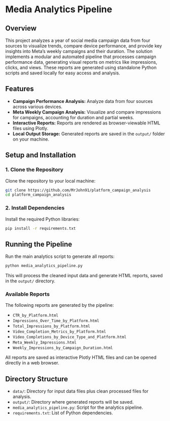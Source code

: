 # Media Analytics Pipeline

## Overview

This project analyzes a year of social media campaign data from four sources to visualize trends, compare device performance, and provide key insights into Meta’s weekly campaigns and their duration. The solution implements a modular and automated pipeline that processes campaign performance data, generating visual reports on metrics like impressions, clicks, and views. These reports are generated using standalone Python scripts and saved locally for easy access and analysis.

## Features

- **Campaign Performance Analysis:** Analyze data from four sources across various devices.
- **Meta Weekly Campaign Analysis:** Visualize and compare impressions for campaigns, accounting for duration and partial weeks.
- **Interactive Reports:** Reports are rendered as browser-viewable HTML files using Plotly.
- **Local Output Storage:** Generated reports are saved in the `output/` folder on your machine.

## Setup and Installation

### 1. Clone the Repository

Clone the repository to your local machine:

```bash
git clone https://github.com/MrJohn91/platform_campaign_analysis
cd platform_campaign_analysis
````

### 2. Install Dependencies

Install the required Python libraries:

```bash
pip install -r requirements.txt
```

## Running the Pipeline

Run the main analytics script to generate all reports:

```bash
python media_analytics_pipeline.py
```

This will process the cleaned input data and generate HTML reports, saved in the `output/` directory.

### Available Reports

The following reports are generated by the pipeline:

* `CTR_by_Platform.html`
* `Impressions_Over_Time_by_Platform.html`
* `Total_Impressions_by_Platform.html`
* `Video_Completion_Metrics_by_Platform.html`
* `Video_Completions_by_Device_Type_and_Platform.html`
* `Meta_Weekly_Impressions.html`
* `Weekly_Impressions_by_Campaign_Duration.html`

All reports are saved as interactive Plotly HTML files and can be opened directly in a web browser.

## Directory Structure

* `data/`: Directory for input data files plus clean processed files for analysis.
* `output/`: Directory where generated reports will be saved.
* `media_analytics_pipeline.py`: Script for the analytics pipeline.
* `requirements.txt`: List of Python dependencies.

